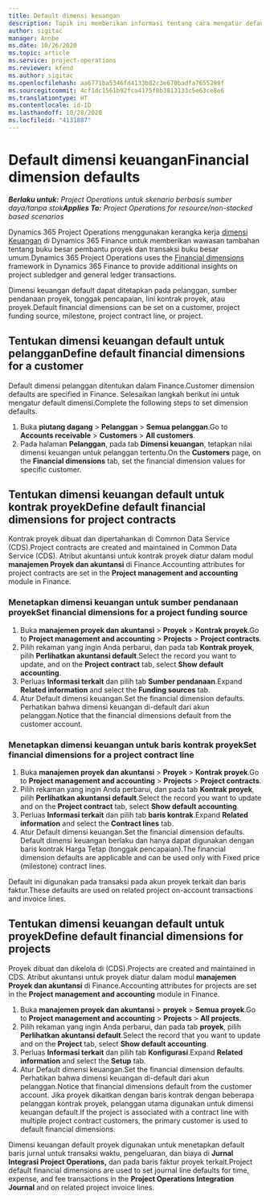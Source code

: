 ```yaml
---
title: Default dimensi keuangan
description: Topik ini memberikan informasi tentang cara mengatur default dimensi keuangan.
author: sigitac
manager: Annbe
ms.date: 10/26/2020
ms.topic: article
ms.service: project-operations
ms.reviewer: kfend
ms.author: sigitac
ms.openlocfilehash: aa6771ba5346fd4133b82c3e670badfa7655299f
ms.sourcegitcommit: 4cf1dc1561b92fca4175f0b3813133c5e63ce8e6
ms.translationtype: HT
ms.contentlocale: id-ID
ms.lasthandoff: 10/28/2020
ms.locfileid: "4131887"
---
```

# <a name="financial-dimension-defaults"></a><span data-ttu-id="75851-103">Default dimensi keuangan</span><span class="sxs-lookup"><span data-stu-id="75851-103">Financial dimension defaults</span></span>

<span data-ttu-id="75851-104">_**Berlaku untuk:** Project Operations untuk skenario berbasis sumber daya/tanpa stok_</span><span class="sxs-lookup"><span data-stu-id="75851-104">_**Applies To:** Project Operations for resource/non-stocked based scenarios_</span></span>

<span data-ttu-id="75851-105">Dynamics 365 Project Operations menggunakan kerangka kerja [dimensi Keuangan](https://docs.microsoft.com/dynamics365/finance/general-ledger/financial-dimensions) di Dynamics 365 Finance untuk memberikan wawasan tambahan tentang buku besar pembantu proyek dan transaksi buku besar umum.</span><span class="sxs-lookup"><span data-stu-id="75851-105">Dynamics 365 Project Operations uses the [Financial dimensions](https://docs.microsoft.com/dynamics365/finance/general-ledger/financial-dimensions) framework in Dynamics 365 Finance to provide additional insights on project subledger and general ledger transactions.</span></span>

<span data-ttu-id="75851-106">Dimensi keuangan default dapat ditetapkan pada pelanggan, sumber pendanaan proyek, tonggak pencapaian, lini kontrak proyek, atau proyek.</span><span class="sxs-lookup"><span data-stu-id="75851-106">Default financial dimensions can be set on a customer, project funding source, milestone, project contract line, or project.</span></span>

## <a name="define-default-financial-dimensions-for-a-customer"></a><span data-ttu-id="75851-107">Tentukan dimensi keuangan default untuk pelanggan</span><span class="sxs-lookup"><span data-stu-id="75851-107">Define default financial dimensions for a customer</span></span>

<span data-ttu-id="75851-108">Default dimensi pelanggan ditentukan dalam Finance.</span><span class="sxs-lookup"><span data-stu-id="75851-108">Customer dimension defaults are specified in Finance.</span></span> <span data-ttu-id="75851-109">Selesaikan langkah berikut ini untuk mengatur default dimensi.</span><span class="sxs-lookup"><span data-stu-id="75851-109">Complete the following steps to set dimension defaults.</span></span>

1. <span data-ttu-id="75851-110">Buka **piutang dagang** > **Pelanggan** > **Semua pelanggan**.</span><span class="sxs-lookup"><span data-stu-id="75851-110">Go to **Accounts receivable** > **Customers** > **All customers**.</span></span>
2. <span data-ttu-id="75851-111">Pada halaman **Pelanggan**, pada tab **Dimensi keuangan**, tetapkan nilai dimensi keuangan untuk pelanggan tertentu.</span><span class="sxs-lookup"><span data-stu-id="75851-111">On the **Customers** page, on the **Financial dimensions** tab, set the financial dimension values for specific customer.</span></span>

## <a name="define-default-financial-dimensions-for-project-contracts"></a><span data-ttu-id="75851-112">Tentukan dimensi keuangan default untuk kontrak proyek</span><span class="sxs-lookup"><span data-stu-id="75851-112">Define default financial dimensions for project contracts</span></span>

<span data-ttu-id="75851-113">Kontrak proyek dibuat dan dipertahankan di Common Data Service (CDS).</span><span class="sxs-lookup"><span data-stu-id="75851-113">Project contracts are created and maintained in Common Data Service (CDS).</span></span> <span data-ttu-id="75851-114">Atribut akuntansi untuk kontrak proyek diatur dalam modul **manajemen Proyek dan akuntansi** di Finance.</span><span class="sxs-lookup"><span data-stu-id="75851-114">Accounting attributes for project contracts are set in the **Project management and accounting** module in Finance.</span></span>

### <a name="set-financial-dimensions-for-a-project-funding-source"></a><span data-ttu-id="75851-115">Menetapkan dimensi keuangan untuk sumber pendanaan proyek</span><span class="sxs-lookup"><span data-stu-id="75851-115">Set financial dimensions for a project funding source</span></span>

1. <span data-ttu-id="75851-116">Buka **manajemen proyek dan akuntansi** > **Proyek** > **Kontrak proyek**.</span><span class="sxs-lookup"><span data-stu-id="75851-116">Go to **Project management and accounting** > **Projects** > **Project contracts**.</span></span>
2. <span data-ttu-id="75851-117">Pilih rekaman yang ingin Anda perbarui, dan pada tab **Kontrak proyek**, pilih **Perlihatkan akuntansi default**.</span><span class="sxs-lookup"><span data-stu-id="75851-117">Select the record you want to update, and on the **Project contract** tab, select **Show default accounting**.</span></span>
3. <span data-ttu-id="75851-118">Perluas **Informasi terkait** dan pilih tab **Sumber pendanaan**.</span><span class="sxs-lookup"><span data-stu-id="75851-118">Expand **Related information** and select the **Funding sources** tab.</span></span>
4. <span data-ttu-id="75851-119">Atur Default dimensi keuangan.</span><span class="sxs-lookup"><span data-stu-id="75851-119">Set the financial dimension defaults.</span></span> <span data-ttu-id="75851-120">Perhatikan bahwa dimensi keuangan di-default dari akun pelanggan.</span><span class="sxs-lookup"><span data-stu-id="75851-120">Notice that the financial dimensions default from the customer account.</span></span>

### <a name="set-financial-dimensions-for-a-project-contract-line"></a><span data-ttu-id="75851-121">Menetapkan dimensi keuangan untuk baris kontrak proyek</span><span class="sxs-lookup"><span data-stu-id="75851-121">Set financial dimensions for a project contract line</span></span>

1. <span data-ttu-id="75851-122">Buka **manajemen proyek dan akuntansi** > **Proyek** > **Kontrak proyek**.</span><span class="sxs-lookup"><span data-stu-id="75851-122">Go to **Project management and accounting** > **Projects** > **Project contracts**.</span></span>
2. <span data-ttu-id="75851-123">Pilih rekaman yang ingin Anda perbarui, dan pada tab **Kontrak proyek**, pilih **Perlihatkan akuntansi default**.</span><span class="sxs-lookup"><span data-stu-id="75851-123">Select the record you want to update and on the **Project contract** tab, select **Show default accounting**.</span></span>
3. <span data-ttu-id="75851-124">Perluas **Informasi terkait** dan pilih tab **baris kontrak**.</span><span class="sxs-lookup"><span data-stu-id="75851-124">Expand **Related information** and select the **Contract lines** tab.</span></span>
4. <span data-ttu-id="75851-125">Atur Default dimensi keuangan.</span><span class="sxs-lookup"><span data-stu-id="75851-125">Set the financial dimension defaults.</span></span> <span data-ttu-id="75851-126">Default dimensi keuangan berlaku dan hanya dapat digunakan dengan baris kontrak Harga Tetap (tonggak pencapaian).</span><span class="sxs-lookup"><span data-stu-id="75851-126">The financial dimension defaults are applicable and can be used only with Fixed price (milestone) contract lines.</span></span>

<span data-ttu-id="75851-127">Default ini digunakan pada transaksi pada akun proyek terkait dan baris faktur.</span><span class="sxs-lookup"><span data-stu-id="75851-127">These defaults are used on related project on-account transactions and invoice lines.</span></span>

## <a name="define-default-financial-dimensions-for-projects"></a><span data-ttu-id="75851-128">Tentukan dimensi keuangan default untuk proyek</span><span class="sxs-lookup"><span data-stu-id="75851-128">Define default financial dimensions for projects</span></span>

<span data-ttu-id="75851-129">Proyek dibuat dan dikelola di (CDS).</span><span class="sxs-lookup"><span data-stu-id="75851-129">Projects are created and maintained in CDS.</span></span> <span data-ttu-id="75851-130">Atribut akuntansi untuk proyek diatur dalam modul **manajemen Proyek dan akuntansi** di Finance.</span><span class="sxs-lookup"><span data-stu-id="75851-130">Accounting attributes for projects are set in the **Project management and accounting** module in Finance.</span></span>

1. <span data-ttu-id="75851-131">Buka **manajemen proyek dan akuntansi** > **proyek** > **Semua proyek**.</span><span class="sxs-lookup"><span data-stu-id="75851-131">Go to **Project management and accounting** > **Projects** > **All projects**.</span></span>
2. <span data-ttu-id="75851-132">Pilih rekaman yang ingin Anda perbarui, dan pada tab **proyek**, pilih **Perlihatkan akuntansi default**.</span><span class="sxs-lookup"><span data-stu-id="75851-132">Select the record that you want to update and on the **Project** tab, select **Show default accounting**.</span></span>
3. <span data-ttu-id="75851-133">Perluas **Informasi terkait** dan pilih tab **Konfigurasi**.</span><span class="sxs-lookup"><span data-stu-id="75851-133">Expand **Related information** and select the **Setup** tab.</span></span>
4. <span data-ttu-id="75851-134">Atur Default dimensi keuangan.</span><span class="sxs-lookup"><span data-stu-id="75851-134">Set the financial dimension defaults.</span></span> <span data-ttu-id="75851-135">Perhatikan bahwa dimensi keuangan di-default dari akun pelanggan.</span><span class="sxs-lookup"><span data-stu-id="75851-135">Notice that financial dimensions default from the customer account.</span></span> <span data-ttu-id="75851-136">Jika proyek dikaitkan dengan baris kontrak dengan beberapa pelanggan kontrak proyek, pelanggan utama digunakan untuk dimensi keuangan default.</span><span class="sxs-lookup"><span data-stu-id="75851-136">If the project is associated with a contract line with multiple project contract customers, the primary customer is used to default financial dimensions.</span></span>

<span data-ttu-id="75851-137">Dimensi keuangan default proyek digunakan untuk menetapkan default baris jurnal untuk transaksi waktu, pengeluaran, dan biaya di **Jurnal Integrasi Project Operations,** dan pada baris faktur proyek terkait.</span><span class="sxs-lookup"><span data-stu-id="75851-137">Project default financial dimensions are used to set journal line defaults for time, expense, and fee transactions in the **Project Operations Integration Journal** and on related project invoice lines.</span></span>
